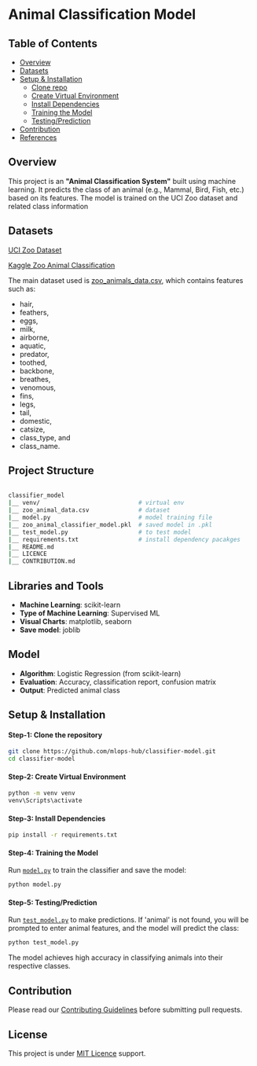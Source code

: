 # Animal Classification Model

## Table of Contents

- [Overview](#overview)
- [Datasets](#datasets)
- [Setup & Installation](#setup--installation)
    - [Clone repo](#step-1-clone-the-repository)
    - [Create Virtual Environment](#step-2-create-virtual-environment)
    - [Install Dependencies](#step-3-install-dependencies)
    - [Training the Model](#step-4-training-the-model)
    - [Testing/Prediction](#step-5-testingprediction)
- [Contribution](#contribution)
- [References](#references)


## Overview

This project is an **"Animal Classification System"** built using machine learning. It predicts the class of an animal (e.g., Mammal, Bird, Fish, etc.) based on its features. The model is trained on the UCI Zoo dataset and related class information


## Datasets

[UCI Zoo Dataset](https://archive.ics.uci.edu/dataset/111/zoo)

[Kaggle Zoo Animal Classification](https://www.kaggle.com/datasets/uciml/zoo-animal-classification/data)


The main dataset used is [zoo_animals_data.csv](./zoo_animals_data.csv), which contains features such as:
- hair, 
- feathers, 
- eggs, 
- milk, 
- airborne, 
- aquatic, 
- predator, 
- toothed, 
- backbone, 
- breathes, 
- venomous, 
- fins, 
- legs, 
- tail, 
- domestic, 
- catsize, 
- class_type, and 
- class_name.



## Project Structure

```bash

classifier_model
|__ venv/                            # virtual env
|__ zoo_animal_data.csv              # dataset
|__ model.py                         # model training file
|__ zoo_animal_classifier_model.pkl  # saved model in .pkl
|__ test_model.py                    # to test model
|__ requirements.txt                 # install dependency pacakges
|__ README.md    
|__ LICENCE
|__ CONTRIBUTION.md                    

```


## Libraries and Tools

- **Machine Learning**: scikit-learn
- **Type of Machine Learning**: Supervised ML
- **Visual Charts**: matplotlib, seaborn
- **Save model**: joblib


## Model

- **Algorithm**: Logistic Regression (from scikit-learn)
- **Evaluation**: Accuracy, classification report, confusion matrix
- **Output**: Predicted animal class



## Setup & Installation

#### Step-1: Clone the repository

```bash
git clone https://github.com/mlops-hub/classifier-model.git
cd classifier-model
```

#### Step-2: Create Virtual Environment

```bash
python -m venv venv
venv\Scripts\activate
```

#### Step-3: Install Dependencies

```bash
pip install -r requirements.txt
```

#### Step-4: Training the Model

Run [`model.py`](./model.py) to train the classifier and save the model:

```bash
python model.py
```


#### Step-5: Testing/Prediction

Run [`test_model.py`](./test_model.py) to make predictions. If 'animal' is not found, you will be prompted to enter animal features, and the model will predict the class:

```bash
python test_model.py
```

The model achieves high accuracy in classifying animals into their respective classes.


## Contribution

Please read our [Contributing Guidelines](CONTRIBUTION.md) before submitting pull requests.


## License
This project is under [MIT Licence](LICENCE) support.

